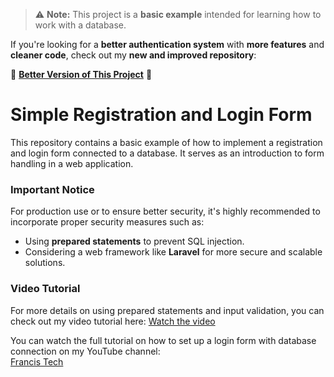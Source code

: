 > ⚠ **Note:** This project is a **basic example** intended for learning how to work with a database.  

If you're looking for a **better authentication system** with **more features** and **cleaner code**, check out my **new and improved repository**:  

🔗 **[Better Version of This Project](https://github.com/francis-njenga/php-auth-starter-kit-beginner)** 🚀

# Simple Registration and Login Form

This repository contains a basic example of how to implement a registration and login form connected to a database. It serves as an introduction to form handling in a web application.

### Important Notice

For production use or to ensure better security, it's highly recommended to incorporate proper security measures such as:
- Using **prepared statements** to prevent SQL injection.
- Considering a web framework like **Laravel** for more secure and scalable solutions.

### Video Tutorial

For more details on using prepared statements and input validation, you can check out my video tutorial here:
[Watch the video](https://youtu.be/mQhu19VmOPo)

You can watch the full tutorial on how to set up a login form with database connection on my YouTube channel:  
[Francis Tech](https://www.youtube.com/@francis_tech)
